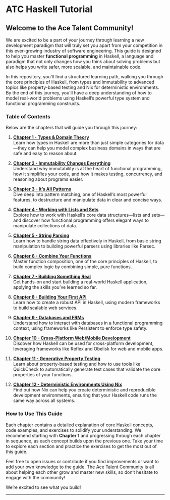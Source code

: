 # ATC Haskell Tutorial

## Welcome to the Ace Talent Community!

We are excited to be a part of your journey through learning a new development paradigm that will truly set you apart from your competition in this ever-growing industry of software engineering. This guide is designed to help you master **functional programming** in Haskell, a language and paradigm that not only changes how you think about solving problems but also helps you write safer, more scalable, and maintainable code.

In this repository, you’ll find a structured learning path, walking you through the core principles of Haskell, from types and immutability to advanced topics like property-based testing and Nix for deterministic environments. By the end of this journey, you'll have a deep understanding of how to model real-world problems using Haskell’s powerful type system and functional programming constructs.

### Table of Contents

Below are the chapters that will guide you through this journey:

1. [**Chapter 1 - Types & Domain Theory**](./chapter1.md)  
   Learn how types in Haskell are more than just simple categories for data—they can help you model complex business domains in ways that are safe and easy to reason about.

2. [**Chapter 2 - Immutability Changes Everything**](./chapter2.md)  
   Understand why immutability is at the heart of functional programming, how it simplifies your code, and how it makes testing, concurrency, and reasoning about programs easier.

3. [**Chapter 3 - It’s All Patterns**](./chapter3.md)  
   Dive deep into pattern matching, one of Haskell’s most powerful features, to destructure and manipulate data in clear and concise ways.

4. [**Chapter 4 - Working with Lists and Sets**](./chapter4.md)  
   Explore how to work with Haskell’s core data structures—lists and sets—and discover how functional programming offers elegant ways to manipulate collections of data.

5. [**Chapter 5 - String Parsing**](./chapter5.md)  
   Learn how to handle string data effectively in Haskell, from basic string manipulation to building powerful parsers using libraries like Parsec.

6. [**Chapter 6 - Combine Your Functions**](./chapter6.md)  
   Master function composition, one of the core principles of Haskell, to build complex logic by combining simple, pure functions.

7. [**Chapter 7 - Building Something Real**](./chapter7.md)  
   Get hands-on and start building a real-world Haskell application, applying the skills you’ve learned so far.

8. [**Chapter 8 - Building Your First API**](./chapter8.md)  
   Learn how to create a robust API in Haskell, using modern frameworks to build scalable web services.

9. [**Chapter 9 - Databases and FRMs**](./chapter9.md)  
   Understand how to interact with databases in a functional programming context, using frameworks like Persistent to enforce type safety.

10. [**Chapter 10 - Cross-Platform Web/Mobile Development**](./chapter10.md)  
    Discover how Haskell can be used for cross-platform development, leveraging frameworks like Reflex and Obelisk for web and mobile apps.

11. [**Chapter 11 - Generative Property Testing**](./chapter11.md)  
    Learn about property-based testing and how to use tools like QuickCheck to automatically generate test cases that validate the core properties of your functions.

12. [**Chapter 12 - Deterministic Environments Using Nix**](./chapter12.md)  
    Find out how Nix can help you create deterministic and reproducible development environments, ensuring that your Haskell code runs the same way across all systems.

### How to Use This Guide

Each chapter contains a detailed explanation of core Haskell concepts, code examples, and exercises to solidify your understanding. We recommend starting with **Chapter 1** and progressing through each chapter in sequence, as each concept builds upon the previous one. Take your time to explore each section and practice the exercises to get the most out of this guide.

Feel free to open issues or contribute if you find improvements or want to add your own knowledge to the guide. The Ace Talent Community is all about helping each other grow and master new skills, so don’t hesitate to engage with the community!

We’re excited to see what you build!

---
